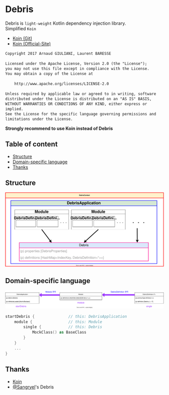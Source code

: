 # Debris

Debris is `light-weight` Kotlin dependency injection library.    
Simplified `Koin`

* [Koin (Git)](https://github.com/InsertKoinIO/koin)
* [Koin (Official-Site)](https://insert-koin.io/)

```
Copyright 2017 Arnaud GIULIANI, Laurent BARESSE

Licensed under the Apache License, Version 2.0 (the "License");
you may not use this file except in compliance with the License.
You may obtain a copy of the License at

    http://www.apache.org/licenses/LICENSE-2.0

Unless required by applicable law or agreed to in writing, software
distributed under the License is distributed on an "AS IS" BASIS,
WITHOUT WARRANTIES OR CONDITIONS OF ANY KIND, either express or implied.
See the License for the specific language governing permissions and
limitations under the License.
```

**Strongly recommend to use Koin instead of Debris**

## Table of content

- [Structure](#structure)
- [Domain-specific language](#dsl)
- [Thanks](#thanks)

## <a id="structure"> Structure

<img src="./docs/drawio/debris-structure.svg"  width="1200">

## <a id="dsl"> Domain-specific language

<img src="./docs/drawio/debris-dsl.svg"  width="1200">

```kotlin
startDebris {               // this: DebrisApplication
    module {                // this: Module
        single {            // this: Debris
            MockClass() as BaseClass
        }
    }
    ...
}
```

## <a id="thanks"> Thanks
* [Koin](https://github.com/InsertKoinIO/koin)
* [@Sangryel](https://github.com/Sangryel)'s Debris